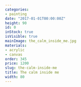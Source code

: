 ```yaml
---
categories:
- painting
date: "2017-01-01T00:00:00Z"
height: 90
id: 0
inStock: true
isVisible: true
mainImage: the_calm_inside_me.jpg
materials:
- acrylic
- canvas
order: 345
price: 1200
slug: the-calm-inside-me
title: The calm inside me
width: 80
---
```



